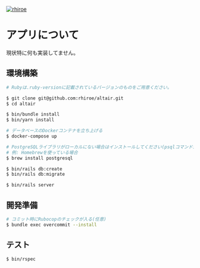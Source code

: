 [![rhiroe](https://circleci.com/gh/rhiroe/altair.svg?style=shield)](https://app.circleci.com/pipelines/github/rhiroe/altair)

# アプリについて

現状特に何も実装してません。

## 環境構築

```bash
# Rubyは.ruby-versionに記載されているバージョンのものをご用意ください。

$ git clone git@github.com:rhiroe/altair.git
$ cd altair

$ bin/bundle install
$ bin/yarn install

# データベースのDockerコンテナを立ち上げる
$ docker-compose up

# PostgreSQLライブラリがローカルにない場合はインストールしてください(psqlコマンドが使えればいいのでバージョンはなんでもいいです)。
# 例: Homebrewを使っている場合
$ brew install postgresql

$ bin/rails db:create
$ bin/rails db:migrate

$ bin/rails server
```

## 開発準備
```bash
# コミット時にRubocopのチェックが入る(任意)
$ bundle exec overcommit --install
```

## テスト

```bash
$ bin/rspec
```
